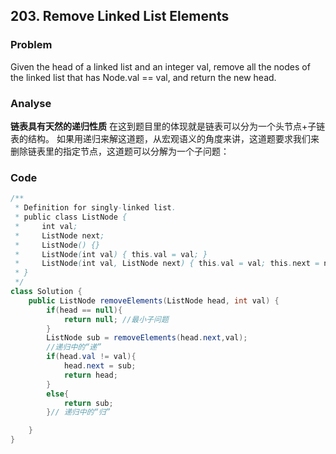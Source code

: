 ## 203. Remove Linked List Elements

### Problem
Given the head of a linked list and an integer val, remove all the nodes of the linked list that has Node.val == val, and return the new head.

### Analyse 
**链表具有天然的递归性质** 在这到题目里的体现就是链表可以分为一个头节点+子链表的结构。
如果用递归来解这道题，从宏观语义的角度来讲，这道题要求我们来删除链表里的指定节点，这道题可以分解为一个子问题：

### Code
```java
/**
 * Definition for singly-linked list.
 * public class ListNode {
 *     int val;
 *     ListNode next;
 *     ListNode() {}
 *     ListNode(int val) { this.val = val; }
 *     ListNode(int val, ListNode next) { this.val = val; this.next = next; }
 * }
 */
class Solution {
    public ListNode removeElements(ListNode head, int val) {
        if(head == null){
            return null; //最小子问题
        }
        ListNode sub = removeElements(head.next,val);
        //递归中的“递”
        if(head.val != val){
            head.next = sub;
            return head;
        }
        else{ 
            return sub;
        }// 递归中的“归”

    }
}
```
